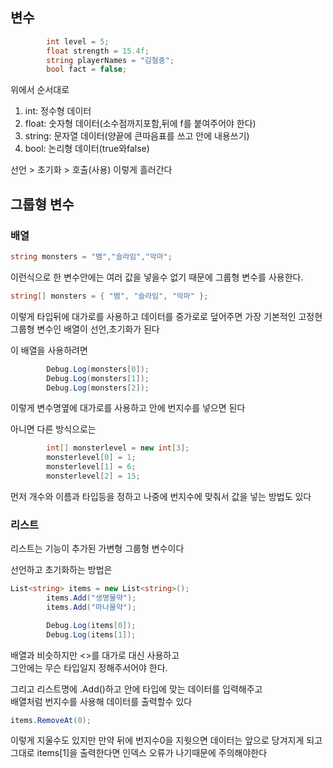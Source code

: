 ## 변수
```C#
        int level = 5;
        float strength = 15.4f;
        string playerNames = "김철중";
        bool fact = false;
```
위에서 순서대로
1. int: 정수형 데이터
2. float: 숫자형 데이터(소수점까지포함,뒤에 f를 붙여주어야 한다)
3. string: 문자열 데이터(양끝에 큰따음표를 쓰고 안에 내용쓰기)
4. bool: 논리형 데이터(true와false)

선언 > 초기화 > 호출(사용) 이렇게 흘러간다

## 그룹형 변수
### 배열
```C#
string monsters = "뱀","슬라임","악마";
```
이런식으로 한 변수안에는 여러 값을 넣을수 없기 때문에 그룹형 변수를 사용한다.
```C#
string[] monsters = { "뱀", "슬라임", "악마" };
```
이렇게 타입뒤에 대가로를 사용하고 데이터를 중가로로 덮어주면 
가장 기본적인 고정현 그룹형 변수인 배열이 선언,초기화가 된다

이 배열을 사용하려면
```C#
        Debug.Log(monsters[0]);
        Debug.Log(monsters[1]);
        Debug.Log(monsters[2]);
```
이렇게 변수명옆에 대가로를 사용하고 안에 번지수를 넣으면 된다

아니면 다른 방식으로는
```C#
        int[] monsterlevel = new int[3];
        monsterlevel[0] = 1;
        monsterlevel[1] = 6;
        monsterlevel[2] = 15;
```
먼저 개수와 이름과 타입등을 정하고 나중에 번지수에 맞춰서 값을 넣는 방법도 있다
### 리스트
리스트는 기능이 추가된 가변형 그룹형 변수이다

선언하고 초기화하는 방법은
```C#
List<string> items = new List<string>();
        items.Add("생명물약");
        items.Add("마나물약");

        Debug.Log(items[0]);
        Debug.Log(items[1]);
```
배열과 비슷하지만 <>를 대가로 대신 사용하고   
그안에는 무슨 타입일지 정해주서어야 한다.   

그리고 리스트명에 .Add()하고 안에 타입에 맞는 데이터를 입력해주고  
배열처럼 번지수를 사용해 데이터를 출력할수 있다
```C#
items.RemoveAt(0);
```
이렇게 지울수도 있지만 만약 뒤에 번지수0을 지웟으면 데이터는 앞으로 당겨지게 되고  
그대로 items[1]을 출력한다면 인덱스 오류가 나기때문에 주의해야한다

